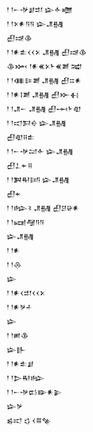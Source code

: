 <div class='block'>
<div class='line'>𒁹 𒁹𒀸𒋩𒋗𒄥 𒇽𒅆𒁾</div>
<div class='line'>𒁹 𒁹𒉽𒀭𒀀𒀀 𒇽𒂗𒉆</div>
<div class='line'>𒌷𒀏𒆠</div>
<div class='line'>𒁹 𒁹𒀭𒉺𒌋𒌋𒉽 𒂗𒉆 𒌷𒀏𒆠</div>
<div class='line'>𒆠𒈲 𒁹𒀭𒌍𒉽𒈨𒌍𒋢 𒉋</div>
<div class='line'>𒁹 𒁹𒈪𒄿𒋢 𒂗𒉆 𒌷𒇹𒀭</div>
<div class='line'>𒁹 𒁹𒀭𒋙𒋢 𒂗𒉆 𒌷𒁍𒈬</div>
<div class='line'>𒁹 𒁹𒂗𒀸 𒂗𒉆 𒌷𒆰𒈨𒊏</div>
<div class='line'>𒁹 𒁹𒀊𒁕𒀪 𒇽𒂗𒉆</div>
<div class='line'>𒌷𒊏𒍝𒉺</div>
<div class='line'>𒁹 𒁹𒀸𒋩𒁺𒅆 𒇽𒂗𒉆</div>
<div class='line'>𒌷𒁇𒄬𒍝</div>
<div class='line'>𒁹 𒁹𒀉𒊑𒅀 𒇽𒂗𒉆</div>
<div class='line'>𒌷𒄬</div>
<div class='line'>𒁹 𒁹𒈗𒂟 𒂗𒉆 𒌷𒆪𒄩𒀭</div>
<div class='line'>𒁹 𒁹𒍢𒆷𒀀𒀀</div>
<div class='line'>𒇽𒂗𒉆</div>
<div class='line'>𒁹 𒁹𒀭</div>
<div class='line'>𒁹 𒁹𒁲</div>
<div class='line'>𒇽</div>
<div class='line'>𒁹 𒁹𒀭𒌋𒄥𒌋𒌋𒉽</div>
<div class='line'>𒁹 𒁹𒀭𒃻𒈦</div>
<div class='line'>𒇽</div>
<div class='line'>𒁹 𒁹𒅖𒆠</div>
<div class='line'>𒇽𒃲</div>
<div class='line'>𒁹 𒁹𒀭𒉺𒋗</div>
<div class='line'>𒁹 𒁹𒆕𒊑𒈗</div>
<div class='line'>𒁹 𒁹𒀸𒋩𒆗𒅔𒀭𒉌</div>
<div class='line'>𒇽𒃻</div>
<div class='line'>𒌗𒀊 𒌓 𒌋𒐋𒆚</div>
</div>